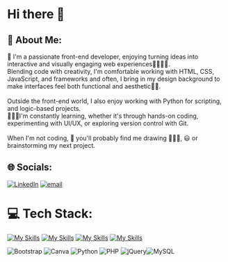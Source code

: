 # Hi there 👋
## 💫 About Me:
🎀 I'm a passionate front-end developer, enjoying turning ideas into interactive and visually engaging web experiences👩🏽‍💻✨.<br>Blending code with creativity, I'm comfortable working with HTML, CSS, JavaScript, and frameworks and often, I bring in my design background to make interfaces feel both functional and aesthetic🎨🌷.<br><br>Outside the front-end world, I also enjoy working with Python for scripting, and logic-based projects.<br>👩🏽‍🏫I'm constantly learning, whether it's through hands-on coding, experimenting with UI/UX, or exploring version control with Git.<br><br>When I'm not coding, 🙂 you'll probably find me drawing 👩🏽‍🎨, 😃 or brainstorming my next project.<br>


## 🌐 Socials:
[![LinkedIn](https://img.shields.io/badge/LinkedIn-%230077B5.svg?logo=linkedin&logoColor=white)](https://linkedin.com/in/afaf_ahadad) [![email](https://img.shields.io/badge/Email-D14836?logo=gmail&logoColor=white)](mailto:afaf20ahadad@gmail.com) 

# 💻 Tech Stack:
[![My Skills](https://skillicons.dev/icons?i=js,html,css)](https://skillicons.dev)
[![My Skills](https://skillicons.dev/icons?i=figma&theme=light)](https://skillicons.dev)
[![My Skills](https://skillicons.dev/icons?i=react&perline=3)](https://skillicons.dev)
[![My Skills](https://skillicons.dev/icons?i=git&perline=3)](https://skillicons.dev)

![Bootstrap](https://img.shields.io/badge/bootstrap-%238511FA.svg?style=for-the-badge&logo=bootstrap&logoColor=white) ![Canva](https://img.shields.io/badge/Canva-%2300C4CC.svg?style=for-the-badge&logo=Canva&logoColor=white) ![Python](https://img.shields.io/badge/python-3670A0?style=for-the-badge&logo=python&logoColor=ffdd54) ![PHP](https://img.shields.io/badge/php-%23777BB4.svg?style=for-the-badge&logo=php&logoColor=white) ![jQuery](https://img.shields.io/badge/jquery-%230769AD.svg?style=for-the-badge&logo=jquery&logoColor=white)![MySQL](https://img.shields.io/badge/mysql-4479A1.svg?style=for-the-badge&logo=mysql&logoColor=white)
